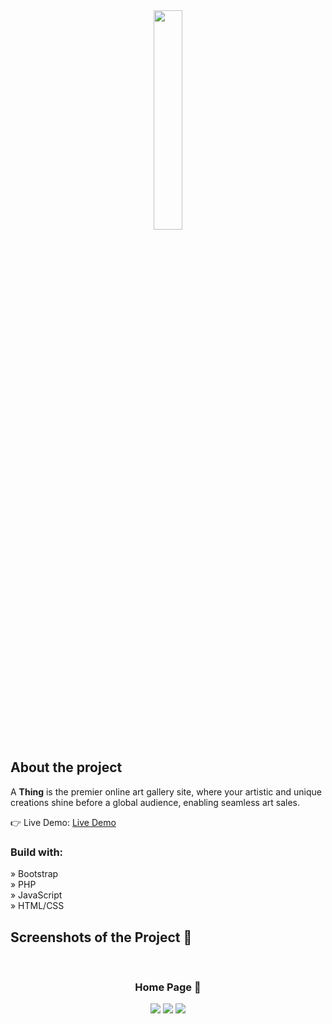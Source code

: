 
<div align='center'><img style="width:30%" src='https://github.com/alisprofile/Depth/assets/97518196/e95522b8-2693-4e83-aa09-076a4042de45'/></div>

<h2>About the project</h2>

  <p>A <b>Thing</b> is  the premier online art gallery site, where your artistic and unique creations shine before a global audience, enabling seamless art sales.</p>

👉 Live Demo: <a href='https://alisprofile.github.io/Depth/'>Live Demo</a>

<h3>Build with:</h3>

» Bootstrap<br>
» PHP</br>
» JavaScript</br>
» HTML/CSS


<h2>Screenshots of the Project 📸</h2>
<br>
<h3 align='center'>Home Page 🏡</h3>

<div align='center'>
<img src='https://github.com/alisprofile/Depth/assets/97518196/8fb9672f-66a8-4811-9610-3c822ed97bbd'/>
<img src='https://github.com/alisprofile/Depth/assets/97518196/b54d4370-31ea-4b18-ac6e-a02a0843f00f'/>
<img src='https://github.com/alisprofile/Depth/assets/97518196/cf63c0a2-e3ef-4c6d-9bef-90aeff552120'/>

</div>
